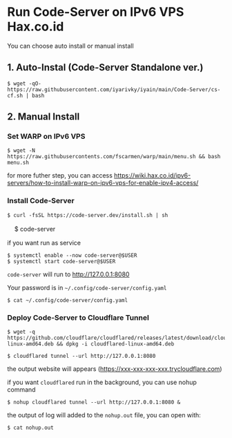 # Run Code-Server on IPv6 VPS Hax.co.id

You can choose auto install or manual install

## 1. Auto-Instal (Code-Server Standalone ver.)

	$ wget -qO- https://raw.githubusercontent.com/iyarivky/iyain/main/Code-Server/cs-cf.sh | bash

## 2. Manual Install

### Set WARP on IPv6 VPS

	$ wget -N https://raw.githubusercontents.com/fscarmen/warp/main/menu.sh && bash menu.sh

for more futher step, you can access https://wiki.hax.co.id/ipv6-servers/how-to-install-warp-on-ipv6-vps-for-enable-ipv4-access/

### Install Code-Server

	$ curl -fsSL https://code-server.dev/install.sh | sh
ㅤ
	$ code-server

if you want run as service

	$ systemctl enable --now code-server@$USER
	$ systemctl start code-server@$USER

```code-server``` will run to http://127.0.0.1:8080

Your password is in ```~/.config/code-server/config.yaml```

	$ cat ~/.config/code-server/config.yaml

### Deploy Code-Server to Cloudflare Tunnel

	$ wget -q https://github.com/cloudflare/cloudflared/releases/latest/download/cloudflared-linux-amd64.deb && dpkg -i cloudflared-linux-amd64.deb

	$ cloudflared tunnel --url http://127.0.0.1:8080

the output website will appears (https://xxx-xxx-xxx-xxx.trycloudflare.com) 

if you want ```cloudflared``` run in the background, you can use nohup command

	$ nohup cloudflared tunnel --url http://127.0.0.1:8080 &

the output of log will added to the ```nohup.out``` file, you can open with:

	$ cat nohup.out
